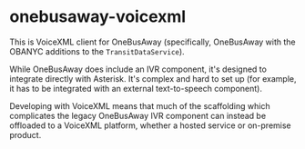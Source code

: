 onebusaway-voicexml
===================

This is VoiceXML client for OneBusAway (specifically, OneBusAway with the OBANYC additions to the `TransitDataService`).

While OneBusAway does include an IVR component, it's designed to integrate directly with Asterisk.  It's complex and hard to set up (for example, it has to be integrated with an external text-to-speech component).

Developing with VoiceXML means that much of the scaffolding which complicates the legacy OneBusAway IVR component can instead be offloaded to a VoiceXML platform, whether a hosted service or on-premise product.
